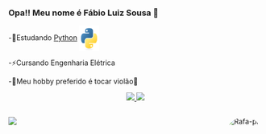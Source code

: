 ### Opa!! Meu nome é Fábio Luiz Sousa 👋

-📙Estudando [Python](https://www.python.org/)  <img align="center" alt="Fabio-Python" height="50" width="40" src="https://raw.githubusercontent.com/devicons/devicon/master/icons/python/python-original.svg"> 
 
 -⚡Cursando Engenharia Elétrica 
 
 -🎸Meu hobby preferido é tocar violão🎵

<div align="center">
  <a href="https://github.com/Fabio-luiz-sousa">
  <img height="35%" src="https://github-readme-stats.vercel.app/api?username=Fabio-luiz-sousa&show_icons=true&theme=merko&include_all_commits=true&count_private=true"/>
  <img height="35%" src="https://github-readme-stats.vercel.app/api/top-langs/?username=Fabio-luiz-sousa&layout=compact&langs_count=1&theme=merko"/>
</div>

  ##
 <a href = "mailto:fabioprogramar@gmail.com"><img src="https://img.shields.io/badge/-Gmail-%23333?style=for-the-badge&logo=gmail&logoColor=white" target="_blank"></a>
 <img align="right" alt="Rafa-pic" height="150" style="border-radius:50px;" 
      src="https://cdn.discordapp.com/attachments/403576394782736387/942614217347973171/gif_shikamaru.gif?width=500&height=500">
 
